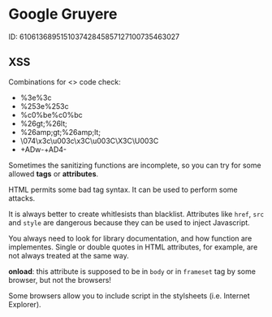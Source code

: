 # Google Gruyere

ID: 610613689515103742845857127100735463027

## XSS

Combinations for <> code check:


* %3e%3c
* %253e%253c
* %c0%be%c0%bc
* %26gt;%26lt;
* %26amp;gt;%26amp;lt;
* \074\x3c\u003c\x3C\u003C\X3C\U003C
* +ADw-+AD4-

Sometimes the sanitizing functions are incomplete, so you can try for some allowed **tags** or **attributes**.

HTML permits some bad tag syntax. It can be used to perform some attacks.

It is always better to create whitlesists than blacklist. Attributes like `href`, `src` and `style` are dangerous because they can be used to inject Javascript.

You always need to look for library documentation, and how function are implementes. Single or double quotes in HTML attributes, for example, are not always treated at the same way.

**onload**: this attribute is supposed to be in `body` or in `frameset` tag by some browser, but not the browsers! 

Some browsers allow you to include script in the stylsheets (i.e. Internet Explorer).

